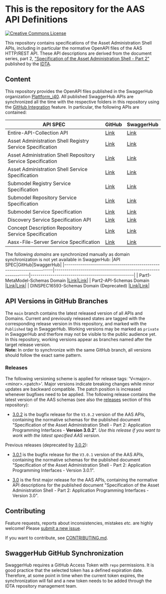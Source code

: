 # This is the repository for the AAS API Definitions

[![Creative Commons License](
https://licensebuttons.net/l/by/4.0/88x31.png
)](
https://creativecommons.org/licenses/by/4.0/
)

This repository contains specifications of the Asset Administration Shell APIs, including in particular the normative OpenAPI files of the AAS HTTP/REST API.
These API descriptions are derived from the document series, part 2,
["Specification of the Asset Administration Shell - Part 2"](
https://industrialdigitaltwin.org/en/content-hub/
) published by the [IDTA](https://industrialdigitaltwin.org/en/).



## Content
This repository provides the OpenAPI files published in the SwaggerHub organization [Plattform_i40](https://app.swaggerhub.com/search?owner=Plattform_i40).
All published SwaggerHub APIs are synchronized all the time with the respective folders in this repository using the [GitHub Integration](https://support.smartbear.com/swaggerhub/docs/integrations/github-sync.html) feature. In particular, the following APIs are contained:

|API SPEC|GitHub|SwaggerHub|
|-----------------------------------------------------------------------|-----------------------------------------------------------------|----------------------------------------------------|
|Entire-API-Collection API |[Link](./Entire-API-Collection/V3.0.yaml)|[Link](https://app.swaggerhub.com/apis/Plattform_i40/Entire-API-Collection)|https://app.swaggerhub.com/apis/Plattform_i40/Entire-API-Collection
|Asset Administration Shell Registry Service Specification|[Link](./AssetAdministrationShellRegistryServiceSpecification)|[Link](https://app.swaggerhub.com/apis/Plattform_i40/AssetAdministrationShellRegistryServiceSpecification)|https://app.swaggerhub.com/apis/Plattform_i40/RegistryServiceSpecification/V3.0_SSP-001
|Asset Administration Shell Repository Service Specification|[Link](./AssetAdministrationShellRepositoryServiceSpecification)|[Link](https://app.swaggerhub.com/apis/Plattform_i40/AssetAdministrationShellRepositoryServiceSpecification)|https://app.swaggerhub.com/apis/Plattform_i40/AssetAdministrationShellRepositoryServiceSpecification/V3.0_SSP-001
|Asset Administration Shell Service Specification|[Link](./AssetAdministrationShellServiceSpecification)|[Link](https://app.swaggerhub.com/apis/Plattform_i40/AssetAdministrationShellServiceSpecification)|https://app.swaggerhub.com/apis/Plattform_i40/AssetAdministrationShellServiceSpecification/V3.0_SSP-001
|Submodel Registry Service Specification |[Link](./SubmodelRegistryServiceSpecification)|[Link](https://app.swaggerhub.com/apis/Plattform_i40/SubmodelRegistryServiceSpecification)|https://app.swaggerhub.com/apis/Plattform_i40/SubmodelRegistryServiceSpecification/V3.0_SSP-001
|Submodel Repository Service Specification|[Link](./SubmodelRepositoryServiceSpecification)|[Link](https://app.swaggerhub.com/apis/Plattform_i40/SubmodelRepositoryServiceSpecification)|https://app.swaggerhub.com/apis/Plattform_i40/SubmodelRepositoryServiceSpecification/V3.0_SSP-001
|Submodel Service Specification|[Link](./SubmodelServiceSpecification)|[Link](https://app.swaggerhub.com/apis/Plattform_i40/SubmodelServiceSpecification)|https://app.swaggerhub.com/apis/Plattform_i40/SubmodelServiceSpecification/V3.0_SSP-001
|Discovery Service Specification API |[Link](./DiscoveryServiceSpecification)|[Link](https://app.swaggerhub.com/apis/Plattform_i40/DiscoveryServiceSpecification)|https://app.swaggerhub.com/apis/Plattform_i40/DiscoveryServiceSpecification/V3.0_SSP-001
|Concept Description Repository Service Specification|[Link](./ConceptDescriptionServiceSpecification)|[Link](https://app.swaggerhub.com/apis/Plattform_i40/ConceptDescriptionRepositoryServiceSpecification)|https://app.swaggerhub.com/apis/Plattform_i40/ConceptDescriptionRepositoryServiceSpecification/V3.0_SSP-001
|Aasx-File-Server Service Specification |[Link](./AasxFileServerServiceSpecification)|[Link](https://app.swaggerhub.com/apis/Plattform_i40/AasxFileServerServiceSpecification)

The following *domains* are synchronized manually as domain synchronization is not yet available in SwaggerHub:
|API SPEC|GitHub|SwaggerHub|
|------------------------------------------------------------------------|-----------------------------------------------------------------|----------------------------------------------------|
| Part1-MetaModel-Schemas Domain |[Link](./Part1-MetaModel-Schemas/openapi.yaml)|[Link](https://app.swaggerhub.com/domains/Plattform_i40/Part1-MetaModel-Schemas)|
| Part2-API-Schemas Domain |[Link](./Part2-API-Schemas/openapi.yaml)|[Link](https://app.swaggerhub.com/domains/Plattform_i40/Part2-API-Schemas)|
| DINSPEC16593-Schemas Domain (Deprecated) |[Link](./DINSPEC16593-Schemas/openapi.yaml)|[Link](https://app.swaggerhub.com/domains/Plattform_i40/DINSPEC16593-Schemas)|


## API Versions in GitHub Branches

The `main` branch contains the latest released version of all APIs and Domains. Current and previously released states are tagged with the corresponding release version in this repository, and marked with the `Published` tag in SwaggerHub.
Working versions may be marked as `private` in SwaggerHub and therfore may not be visible to the public audience yet. In this repository, working versions appear as branches named after the target release version.  
**Note:** In order to synchronize with the same GitHub branch, all versions should follow the exact same pattern.

### Releases

The following versioning scheme is applied for release tags: 'V\<major>.\<minor>.\<patch>'.
Major versions indicate breaking changes while minor updates are backward compatible.
The patch position is increased whenever bugfixes need to be applied.
The following release contains the latest version of the AAS schemas (see also the [releases](https://github.com/admin-shell-io/aas-specs-api/releases) section of this repository):

* [3.0.2](https://github.com/admin-shell-io/aas-specs-api/releases/tag/V3.0.2) is the bugfix release for the `V3.0.2` version of the AAS APIs, containing the normative schemas for the published document "Specification of the Asset Administration Shell - Part 2: Application Programming Interfaces - **Version 3.0.2**". *Use this release if you want to work with the latest specified AAS version.*

Previous releases (deprecated by [3.0.2](https://github.com/admin-shell-io/aas-specs-api/releases/tag/V3.0.2)):

* [3.0.1](https://github.com/admin-shell-io/aas-specs-api/releases/tag/V3.0.1) is the bugfix release for the `V3.0.1` version of the AAS APIs, containing the normative schemas for the published document "Specification of the Asset Administration Shell - Part 2: Application Programming Interfaces - Version 3.0.1".

* [3.0](https://github.com/admin-shell-io/aas-specs-api/releases/tag/V3.0) is the first major release for the AAS APIs, containing the normative API descriptions for the published document "Specification of the Asset Administration Shell - Part 2: Application Programming Interfaces - Version 3.0".


## Contributing

Feature requests, reports about inconsistencies, mistakes *etc.* are highly
welcome! Please [submit a new issue](
https://github.com/admin-shell-io/aas-specs-api/issues/new/choose
).

If you want to contribute, see [CONTRIBUTING.md](CONTRIBUTING.md).



## SwaggerHub GitHub Synchronization

SwaggerHub requires a GitHub Access Token with `repo` permissions. It is good practice that the selected token has a defined expiration date. Therefore, at some point in time when the current token expires, the synchronization will fail and a new token needs to be added through the IDTA repository management team.
